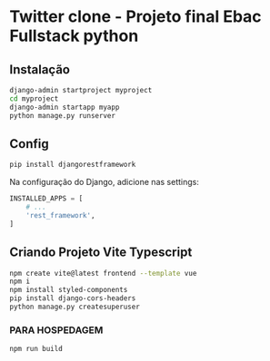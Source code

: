 # Twitter clone - Projeto final Ebac Fullstack python

## Instalação
```bash
django-admin startproject myproject
cd myproject
django-admin startapp myapp
python manage.py runserver
```

## Config
```bash
pip install djangorestframework
```

Na configuração do Django, adicione nas settings:
```python
INSTALLED_APPS = [
    # ...
    'rest_framework',
]
```

## Criando Projeto Vite Typescript
```bash
npm create vite@latest frontend --template vue
npm i
npm install styled-components
pip install django-cors-headers
python manage.py createsuperuser
```

### PARA HOSPEDAGEM
```bash
npm run build
```
